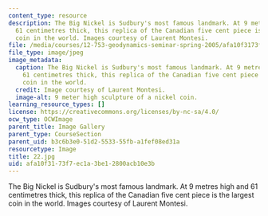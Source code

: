 ```yaml
---
content_type: resource
description: The Big Nickel is Sudbury's most famous landmark. At 9 metres high and
  61 centimetres thick, this replica of the Canadian five cent piece is the largest
  coin in the world. Images courtesy of Laurent Montesi.
file: /media/courses/12-753-geodynamics-seminar-spring-2005/afa10f3173f7ec1a3be12800acb10e3b_22.jpg
file_type: image/jpeg
image_metadata:
  caption: The Big Nickel is Sudbury's most famous landmark. At 9 metres high and
    61 centimetres thick, this replica of the Canadian five cent piece is the largest
    coin in the world.
  credit: Image courtesy of Laurent Montesi.
  image-alt: 9 meter high sculpture of a nickel coin.
learning_resource_types: []
license: https://creativecommons.org/licenses/by-nc-sa/4.0/
ocw_type: OCWImage
parent_title: Image Gallery
parent_type: CourseSection
parent_uid: b3c6b3e0-51d2-5533-55fb-a1fef08ed31a
resourcetype: Image
title: 22.jpg
uid: afa10f31-73f7-ec1a-3be1-2800acb10e3b
---
```

The Big Nickel is Sudbury's most famous landmark. At 9 metres high and 61 centimetres thick, this replica of the Canadian five cent piece is the largest coin in the world. Images courtesy of Laurent Montesi.